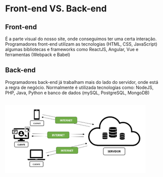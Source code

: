 <!-- markdownlint-disable MD033 -->

# Front-end VS. Back-end

## Front-end

É a parte visual do nosso site, onde conseguimos ter uma certa interação. Programadores front-end utilizam as tecnologias (HTML, CSS, JavaScript) algumas bibliotecas e frameworks como ReactJS, Angular, Vue e ferramentas (Webpack e Babel)

## Back-end

Programadores back-end já trabalham mais do lado do servidor, onde está a regra de negócio. Normalmente é utilizada tecnologias como: NodeJS, PHP, Java, Python e banco de dados (mySQL, PostgreSQL, MongoDB)

<br>

<div>
  <img alt="Esquema resumo: front-end vs. back-end" src=../.github/assets/images/m1/m1_05.png width="90%"/>
</div>
